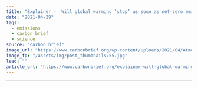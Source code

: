 ```yaml
---
title: "Explainer -  Will global warming ‘stop’ as soon as net-zero emissions are reached?"
date: "2021-04-29"
tags: 
  - emissions
  - carbon brief
  - science
source: "carbon brief"
image_url: "https://www.carbonbrief.org/wp-content/uploads/2021/04/Atmosphere-with-clouds-and-rainbow-edited-583x372.jpg"
image_fp: "/assets/img/post_thumbnails/55.jpg"
lead: ""
article_url: "https://www.carbonbrief.org/explainer-will-global-warming-stop-as-soon-as-net-zero-emissions-are-reached"
---
```


---
